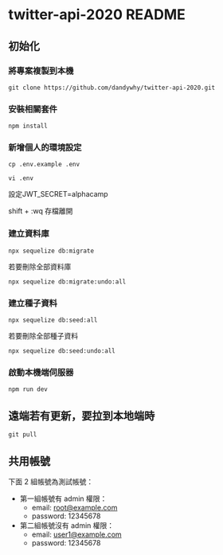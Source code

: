 # twitter-api-2020 README

## 初始化

### 將專案複製到本機
```
git clone https://github.com/dandywhy/twitter-api-2020.git
```

### 安裝相關套件
```
npm install
```

### 新增個人的環境設定
```
cp .env.example .env
```

```
vi .env
```
設定JWT_SECRET=alphacamp

shift + :wq 存檔離開

### 建立資料庫
```
npx sequelize db:migrate
```

若要刪除全部資料庫
```
npx sequelize db:migrate:undo:all
```

### 建立種子資料
```
npx sequelize db:seed:all
```

若要刪除全部種子資料
```
npx sequelize db:seed:undo:all
```

### 啟動本機端伺服器
```
npm run dev
```

## 遠端若有更新，要拉到本地端時
```
git pull
```

## 共用帳號
下面 2 組帳號為測試帳號：
* 第一組帳號有 admin 權限：
  * email: root@example.com
  * password: 12345678
* 第二組帳號沒有 admin 權限：
  * email: user1@example.com
  * password: 12345678

